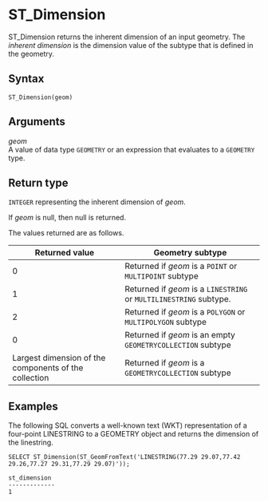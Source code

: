 # ST\_Dimension<a name="ST_Dimension-function"></a>

ST\_Dimension returns the inherent dimension of an input geometry\. The *inherent dimension* is the dimension value of the subtype that is defined in the geometry\. 

## Syntax<a name="ST_Dimension-function-syntax"></a>

```
ST_Dimension(geom)
```

## Arguments<a name="ST_Dimension-function-arguments"></a>

 *geom*   
A value of data type `GEOMETRY` or an expression that evaluates to a `GEOMETRY` type\. 

## Return type<a name="ST_Dimension-function-return"></a>

`INTEGER` representing the inherent dimension of *geom*\. 

If *geom* is null, then null is returned\. 

The values returned are as follows\.


| Returned value | Geometry subtype | 
| --- | --- | 
| 0 | Returned if *geom* is a `POINT` or `MULTIPOINT` subtype | 
| 1 | Returned if *geom* is a `LINESTRING` or `MULTILINESTRING` subtype\. | 
| 2 | Returned if *geom* is a `POLYGON` or `MULTIPOLYGON` subtype | 
| 0 | Returned if *geom* is an empty `GEOMETRYCOLLECTION` subtype | 
| Largest dimension of the components of the collection | Returned if *geom* is a `GEOMETRYCOLLECTION` subtype | 

## Examples<a name="ST_Dimension-function-examples"></a>

The following SQL converts a well\-known text \(WKT\) representation of a four\-point LINESTRING to a GEOMETRY object and returns the dimension of the linestring\. 

```
SELECT ST_Dimension(ST_GeomFromText('LINESTRING(77.29 29.07,77.42 29.26,77.27 29.31,77.29 29.07)'));
```

```
st_dimension
-------------
1
```